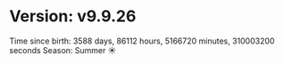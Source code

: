 # Version: v9.9.26
Time since birth: 3588 days, 86112 hours, 5166720 minutes, 310003200 seconds
Season: Summer ☀️
